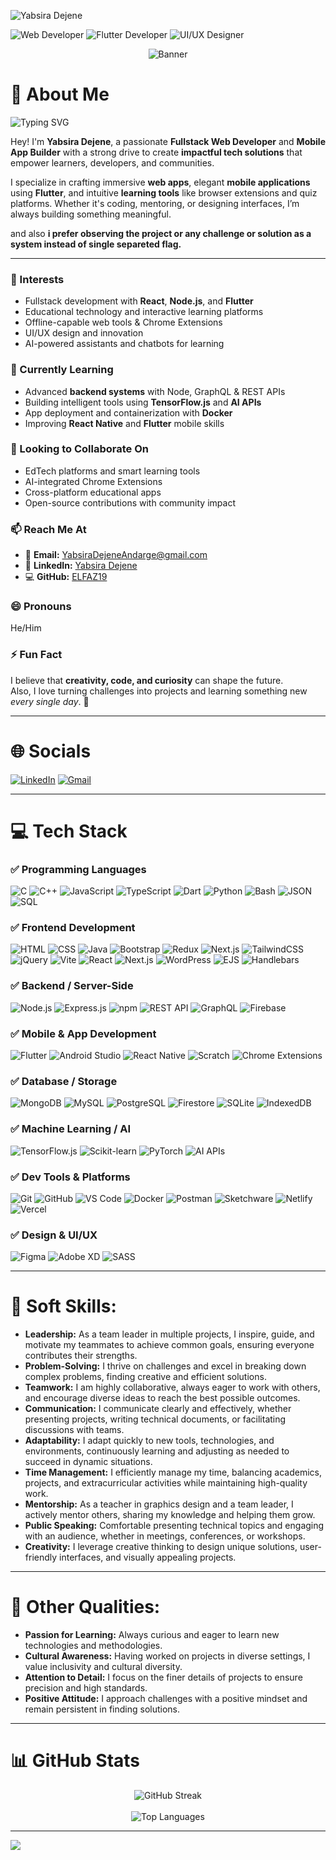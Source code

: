 <p align="left">
  <img src="https://komarev.com/ghpvc/?username=ELFAZ19&label=Profile%20views&color=0e75b6&style=flat" alt="Yabsira Dejene" />
</p>

<p align="left">
  <img src="https://img.shields.io/badge/🌐-Web%20Developer-blue?style=for-the-badge&logoColor=white" alt="Web Developer"/>
  <img src="https://img.shields.io/badge/Flutter-Developer-blue?style=for-the-badge&logo=flutter&logoColor=white" alt="Flutter Developer"/>
  <img src="https://img.shields.io/badge/UI%2FUX-Designer-purple?style=for-the-badge&logo=figma&logoColor=white" alt="UI/UX Designer"/>
</p>


<p align="center">
  <img src="https://github.com/iamSamael/iamSamael/assets/104965976/d5ceec0a-c788-4234-93be-bfcb0b247700" alt="Banner"/>
</p>

# 💫 About Me
<p align="left">
  <img src="https://readme-typing-svg.herokuapp.com?font=Fira+Code&size=24&pause=1000&color=00FFC6&width=435&height=60&lines=Hi+there!+I'm+Yabsira+👋;Fullstack+Web+Developer;Flutter+App+Builder;Ui/Ux+Designer;Graphics+Designer;Tech+Educator+%26+Builder" alt="Typing SVG" />
</p>

Hey! I'm **Yabsira Dejene**, a passionate **Fullstack Web Developer** and **Mobile App Builder** with a strong drive to create **impactful tech solutions** that empower learners, developers, and communities.

I specialize in crafting immersive **web apps**, elegant **mobile applications** using **Flutter**, and intuitive **learning tools** like browser extensions and quiz platforms. Whether it's coding, mentoring, or designing interfaces, I’m always building something meaningful.

and also **i prefer observing the project or any challenge or solution as a system instead of single separeted flag.**

---

### 👀 Interests
- Fullstack development with **React**, **Node.js**, and **Flutter**
- Educational technology and interactive learning platforms
- Offline-capable web tools & Chrome Extensions
- UI/UX design and innovation
- AI-powered assistants and chatbots for learning

### 🌱 Currently Learning
- Advanced **backend systems** with Node, GraphQL & REST APIs
- Building intelligent tools using **TensorFlow.js** and **AI APIs**
- App deployment and containerization with **Docker**
- Improving **React Native** and **Flutter** mobile skills

### 🤝 Looking to Collaborate On
- EdTech platforms and smart learning tools
- AI-integrated Chrome Extensions
- Cross-platform educational apps
- Open-source contributions with community impact

### 📫 Reach Me At
- 📧 **Email:** [YabsiraDejeneAndarge@gmail.com](mailto:YabsiraDejeneAndarge@gmail.com)
- 💼 **LinkedIn:** [Yabsira Dejene](https://www.linkedin.com/in/yabsira-dejene)
- 💻 **GitHub:** [ELFAZ19](https://github.com/ELFAZ19)

### 😄 Pronouns
He/Him

### ⚡ Fun Fact  
I believe that **creativity, code, and curiosity** can shape the future.  
Also, I love turning challenges into projects and learning something new *every single day*. 🚀

---

# 🌐 Socials
[![LinkedIn](https://img.shields.io/badge/LinkedIn-%230077B5.svg?style=for-the-badge&logo=linkedin&logoColor=white)](https://www.linkedin.com/in/yabsira-dejene)
[![Gmail](https://img.shields.io/badge/Gmail-D14836?style=for-the-badge&logo=gmail&logoColor=white)](mailto:YabsiraDejeneAndarge@gmail.com)

---

# 💻 Tech Stack

### ✅ Programming Languages
![C](https://img.shields.io/badge/C-00599C?style=for-the-badge&logo=c&logoColor=white)
![C++](https://img.shields.io/badge/C++-00599C?style=for-the-badge&logo=cplusplus&logoColor=white)
![JavaScript](https://img.shields.io/badge/JavaScript-F7DF1E?style=for-the-badge&logo=javascript&logoColor=black)
![TypeScript](https://img.shields.io/badge/TypeScript-3178C6?style=for-the-badge&logo=typescript&logoColor=white)
![Dart](https://img.shields.io/badge/Dart-0175C2?style=for-the-badge&logo=dart&logoColor=white)
![Python](https://img.shields.io/badge/Python-3776AB?style=for-the-badge&logo=python&logoColor=white)
![Bash](https://img.shields.io/badge/Bash-121011?style=for-the-badge&logo=gnu-bash&logoColor=white)
![JSON](https://img.shields.io/badge/JSON-000000?style=for-the-badge&logo=json&logoColor=white)
![SQL](https://img.shields.io/badge/SQL-003B57?style=for-the-badge&logo=sqlite&logoColor=white)

### ✅ Frontend Development
![HTML](https://img.shields.io/badge/HTML-E34F26?style=for-the-badge&logo=html5&logoColor=white)
![CSS](https://img.shields.io/badge/CSS-1572B6?style=for-the-badge&logo=css3&logoColor=white)
![Java](https://img.shields.io/badge/Java-ED8B00?style=for-the-badge&logo=java&logoColor=white)
![Bootstrap](https://img.shields.io/badge/Bootstrap-563D7C?style=for-the-badge&logo=bootstrap&logoColor=white)
![Redux](https://img.shields.io/badge/Redux-593D88?style=for-the-badge&logo=redux&logoColor=white)
![Next.js](https://img.shields.io/badge/Next.js-000000?style=for-the-badge&logo=nextdotjs&logoColor=white)
![TailwindCSS](https://img.shields.io/badge/TailwindCSS-38B2AC?style=for-the-badge&logo=tailwind-css&logoColor=white)
![jQuery](https://img.shields.io/badge/jQuery-0769AD?style=for-the-badge&logo=jquery&logoColor=white)
![Vite](https://img.shields.io/badge/Vite-646CFF?style=for-the-badge&logo=vite&logoColor=white)
![React](https://img.shields.io/badge/React-20232A?style=for-the-badge&logo=react&logoColor=61DAFB)
![Next.js](https://img.shields.io/badge/Next.js-000000?style=for-the-badge&logo=nextdotjs&logoColor=white)
![WordPress](https://img.shields.io/badge/WordPress-21759B?style=for-the-badge&logo=wordpress&logoColor=white)
![EJS](https://img.shields.io/badge/EJS-191717?style=for-the-badge&logo=ejs&logoColor=white)
![Handlebars](https://img.shields.io/badge/Handlebars.js-f0772b?style=for-the-badge&logo=handlebarsdotjs&logoColor=white)

### ✅ Backend / Server-Side
![Node.js](https://img.shields.io/badge/Node.js-6DA55F?style=for-the-badge&logo=node.js&logoColor=white)
![Express.js](https://img.shields.io/badge/Express.js-404D59?style=for-the-badge&logo=express&logoColor=white)
![npm](https://img.shields.io/badge/npm-CB3837?style=for-the-badge&logo=npm&logoColor=white)
![REST API](https://img.shields.io/badge/REST-API-lightgrey?style=for-the-badge)
![GraphQL](https://img.shields.io/badge/GraphQL-E10098?style=for-the-badge&logo=graphql&logoColor=white)
![Firebase](https://img.shields.io/badge/Firebase-FFCA28?style=for-the-badge&logo=firebase&logoColor=black)

### ✅ Mobile & App Development
![Flutter](https://img.shields.io/badge/Flutter-02569B?style=for-the-badge&logo=flutter&logoColor=white)
![Android Studio](https://img.shields.io/badge/Android%20Studio-3DDC84?style=for-the-badge&logo=android-studio&logoColor=white)
![React Native](https://img.shields.io/badge/React%20Native-20232A?style=for-the-badge&logo=react&logoColor=61DAFB)
![Scratch](https://img.shields.io/badge/Scratch-FFAB1D?style=for-the-badge&logo=scratch&logoColor=white)
![Chrome Extensions](https://img.shields.io/badge/Chrome%20Extensions-4285F4?style=for-the-badge&logo=googlechrome&logoColor=white)

### ✅ Database / Storage
![MongoDB](https://img.shields.io/badge/MongoDB-4EA94B?style=for-the-badge&logo=mongodb&logoColor=white)
![MySQL](https://img.shields.io/badge/MySQL-4479A1?style=for-the-badge&logo=mysql&logoColor=white)
![PostgreSQL](https://img.shields.io/badge/PostgreSQL-336791?style=for-the-badge&logo=postgresql&logoColor=white)
![Firestore](https://img.shields.io/badge/Firestore-F57C00?style=for-the-badge&logo=firebase&logoColor=white)
![SQLite](https://img.shields.io/badge/SQLite-003B57?style=for-the-badge&logo=sqlite&logoColor=white)
![IndexedDB](https://img.shields.io/badge/IndexedDB-000?style=for-the-badge&logo=database&logoColor=white)

### ✅ Machine Learning / AI
![TensorFlow.js](https://img.shields.io/badge/TensorFlow.js-FF6F00?style=for-the-badge&logo=tensorflow&logoColor=white)
![Scikit-learn](https://img.shields.io/badge/scikit--learn-F7931E?style=for-the-badge&logo=scikit-learn&logoColor=white)
![PyTorch](https://img.shields.io/badge/PyTorch-EE4C2C?style=for-the-badge&logo=pytorch&logoColor=white)
![AI APIs](https://img.shields.io/badge/AI%20APIs-00B8D4?style=for-the-badge&logo=openai&logoColor=white)

### ✅ Dev Tools & Platforms
![Git](https://img.shields.io/badge/Git-F05032?style=for-the-badge&logo=git&logoColor=white)
![GitHub](https://img.shields.io/badge/GitHub-181717?style=for-the-badge&logo=github&logoColor=white)
![VS Code](https://img.shields.io/badge/VSCode-007ACC?style=for-the-badge&logo=visual-studio-code&logoColor=white)
![Docker](https://img.shields.io/badge/Docker-2496ED?style=for-the-badge&logo=docker&logoColor=white)
![Postman](https://img.shields.io/badge/Postman-FF6C37?style=for-the-badge&logo=postman&logoColor=white)
![Sketchware](https://img.shields.io/badge/Sketchware-4285F4?style=for-the-badge)
![Netlify](https://img.shields.io/badge/Netlify-00C7B7?style=for-the-badge&logo=netlify&logoColor=white)
![Vercel](https://img.shields.io/badge/Vercel-000000?style=for-the-badge&logo=vercel&logoColor=white)


### ✅ Design & UI/UX
![Figma](https://img.shields.io/badge/Figma-F24E1E?style=for-the-badge&logo=figma&logoColor=white)
![Adobe XD](https://img.shields.io/badge/AdobeXD-FF61F6?style=for-the-badge&logo=adobexd&logoColor=white)
![SASS](https://img.shields.io/badge/SASS-CC6699?style=for-the-badge&logo=sass&logoColor=white)

---
# 🌱 Soft Skills:
- **Leadership:** As a team leader in multiple projects, I inspire, guide, and motivate my teammates to achieve common goals, ensuring everyone contributes their strengths.
- **Problem-Solving:** I thrive on challenges and excel in breaking down complex problems, finding creative and efficient solutions.
- **Teamwork:** I am highly collaborative, always eager to work with others, and encourage diverse ideas to reach the best possible outcomes.
- **Communication:** I communicate clearly and effectively, whether presenting projects, writing technical documents, or facilitating discussions with teams.
- **Adaptability:** I adapt quickly to new tools, technologies, and environments, continuously learning and adjusting as needed to succeed in dynamic situations.
- **Time Management:** I efficiently manage my time, balancing academics, projects, and extracurricular activities while maintaining high-quality work.
- **Mentorship:** As a teacher in graphics design and a team leader, I actively mentor others, sharing my knowledge and helping them grow.
- **Public Speaking:** Comfortable presenting technical topics and engaging with an audience, whether in meetings, conferences, or workshops.
- **Creativity:** I leverage creative thinking to design unique solutions, user-friendly interfaces, and visually appealing projects.

---

# 🌟 Other Qualities:
- **Passion for Learning:** Always curious and eager to learn new technologies and methodologies.
- **Cultural Awareness:** Having worked on projects in diverse settings, I value inclusivity and cultural diversity.
- **Attention to Detail:** I focus on the finer details of projects to ensure precision and high standards.
- **Positive Attitude:** I approach challenges with a positive mindset and remain persistent in finding solutions.

---
# 📊 GitHub Stats
<p align="center">
  <img src="https://github-readme-streak-stats.herokuapp.com/?user=ELFAZ19&theme=dark&hide_border=false" alt="GitHub Streak"/>
  <br><br>
  <img src="https://github-readme-stats.vercel.app/api/top-langs/?username=ELFAZ19&layout=compact&theme=dark&hide_border=false&count_private=true" alt="Top Languages"/>
</p>

---

[![](https://visitcount.itsvg.in/api?id=ELFAZ19&icon=9&color=0)](https://visitcount.itsvg.in)


<!-- made by Yabsira Dejene ✨ -->
